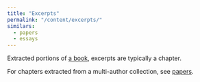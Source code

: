 ```yaml
---
title: "Excerpts"
permalink: "/content/excerpts/"
similars:
  - papers
  - essays
---
```


Extracted portions of [a book](/categories/monographs), excerpts are typically a chapter.

For chapters extracted from a multi-author collection, see [papers](/content/papers).
